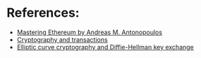 # References:
- [Mastering Ethereum by Andreas M. Antonopoulos](https://web.archive.org/web/20230314212952/https://www.oreilly.com/library/view/mastering-ethereum/9781491971932/ch04.html)
- [Cryptography and transactions](https://deeprnd.medium.com/key-and-transaction-management-in-ethereum-8a0a7e955a6)
- [Elliptic curve cryptography and Diffie-Hellman key exchange](https://blog.cloudflare.com/a-relatively-easy-to-understand-primer-on-elliptic-curve-cryptography/)
